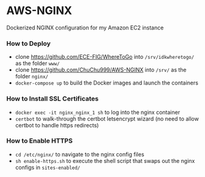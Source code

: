# AWS-NGINX
Dockerized NGINX configuration for my Amazon EC2 instance

### How to Deploy
- clone https://github.com/ECE-FIG/WhereToGo into `/srv/idkwheretogo/` as the folder `www/`
- clone https://github.com/ChuChu999/AWS-NGINX into `/srv/` as the folder `nginx/`
- `docker-compose up` to build the Docker images and launch the containers

### How to Install SSL Certificates
- `docker exec -it nginx_nginx_1 sh` to log into the nginx container
- `certbot` to walk-through the certbot letsencrypt wizard (no need to allow certbot to handle https redirects)

### How to Enable HTTPS
- `cd /etc/nginx/` to navigate to the nginx config files
- `sh enable-https.sh` to execute the shell script that swaps out the nginx configs in `sites-enabled/`
